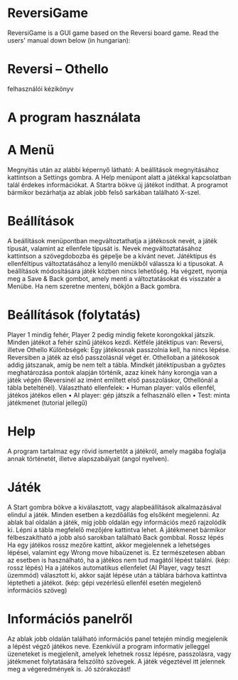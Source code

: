 # ReversiGame

ReversiGame is a GUI game based on the Reversi board game. 
Read the users' manual down below (in hungarian):

# Reversi – Othello
felhasználói kézikönyv


# A program használata
# A Menü
Megnyitás után az alábbi képernyő látható:
A beállítások megnyitásához kattintson a Settings gombra. A 
Help menüpont alatt a játékkal kapcsolatban talál érdekes 
információkat. A Startra bökve új játékot indíthat.
A programot bármikor bezárhatja az ablak jobb felső sarkában 
található X-szel.

# Beállítások
A beállítások menüpontban megváltoztathatja a játékosok nevét, 
a játék típusát, valamint az ellenfele típusát is.
Nevek megváltoztatásához kattintson a szövegdobozba és gépelje 
be a kívánt nevet.
Játéktípus és ellenféltípus változtatásához a lenyíló menükből 
válassza ki a típusokat.
A beállítások módosítására játék közben nincs lehetőség. Ha 
végzett, nyomja meg a Save & Back gombot, amely menti a 
változtatásokat és visszatér a Menübe. Ha nem szeretne menteni, 
bökjön a Back gombra.

# Beállítások (folytatás)
Player 1 mindig fehér, Player 2 pedig mindig fekete korongokkal 
játszik. Minden játékot a fehér színű játékos kezdi.
Kétféle játéktípus van: Reversi, illetve Othello
Különbségek:
Egy játékosnak passzolnia kell, ha nincs lépése. Reversiben a 
játék az első passzolásnál véget ér. Othelloban a játékosok addig 
játszanak, amíg be nem telt a tábla. Mindkét játéktípusban a 
győztes meghatározása pontok alapján történik, azaz kinek hány 
korongja van a játék végén (Reversinél az imént említett első 
passzoláskor, Othellónál a tábla betelténél).
Választható ellenfelek:
• Human player: valós ellenfél, játékos játékos ellen
• AI player: gép játszik a felhasználó ellen
• Test: minta játékmenet (tutorial jellegű)

# Help
A program tartalmaz egy rövid ismertetőt a játékról, amely 
magába foglalja annak történetét, illetve alapszabályait (angol 
nyelven).

# Játék
A Start gombra bökve a kiválasztott, vagy alapbeállítások 
alkalmazásával elindul a játék. Minden esetben a kezdőállás fog 
elsőként megjelenni.
Az ablak bal oldalán a játék, míg jobb oldalán egy információs 
mező rajzolódik ki. Lépni a tábla megfelelő mezőjére kattintva 
lehet.
A játékmenet bármikor félbeszakítható a jobb alsó sarokban 
található Back gombbal.
Rossz lépés
Ha egy játékos rossz mezőre kattint, akkor megjelennek a 
lehetséges lépései, valamint egy Wrong move hibaüzenet is. Ez 
természetesen abban az esetben is használható, ha a játékos nem 
tud magától lépést találni.
(kép: rossz lépés)
Ha a játékos automatikus ellenfelet (AI Player, vagy teszt 
üzemmód) választott ki, akkor saját lépése után a táblára bárhova 
kattintva léptetheti a játékot.
(kép: gépi vezérlésű ellenfél esetén megjelenő információs szöveg)

# Információs panelről
Az ablak jobb oldalán található információs panel tetején mindig 
megjelenik a lépést végző játékos neve.
Ezenkívül a program informatív jelleggel üzeneteket is 
megjelenít, amelyek lehetnek rossz lépésre, passzolásra, vagy 
játékmenet folytatására felszólító szövegek. A játék végeztével itt 
jelennek meg a végeredmények is.
Jó szórakozást!
